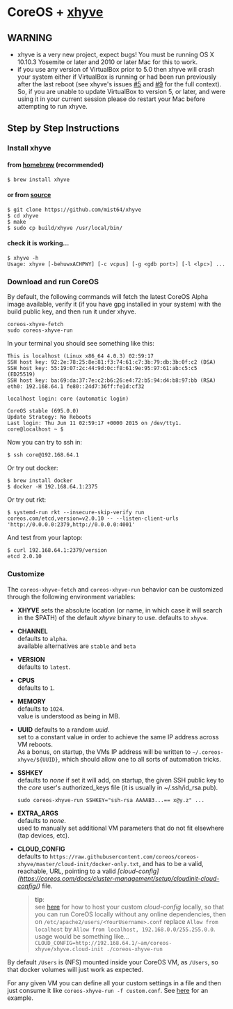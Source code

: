 # CoreOS + [xhyve](https://github.com/mist64/xhyve)

**WARNING**
-----------
 - xhyve is a very new project, expect bugs! You must be running OS X 10.10.3 Yosemite or later and 2010 or later Mac for this to work.
 - if you use any version of VirtualBox prior to 5.0 then xhyve will crash your system either if VirtualBox is running or had been run previously after the last reboot (see xhyve's issues [#5](https://github.com/mist64/xhyve/issues/5) and [#9](https://github.com/mist64/xhyve/issues/9) for the full context). So, if you are unable to update VirtualBox to version 5, or later, and were using it in your current session please do restart your Mac before attempting to run xhyve.

## Step by Step Instructions

### Install xhyve
#### from [homebrew](http://brew.sh) (recommended)
```
$ brew install xhyve
```
#### or from [source](https://github.com/mist64/xhyve)
```
$ git clone https://github.com/mist64/xhyve
$ cd xhyve
$ make
$ sudo cp build/xhyve /usr/local/bin/
```
#### check it is working...
```
$ xhyve -h
Usage: xhyve [-behuwxACHPWY] [-c vcpus] [-g <gdb port>] [-l <lpc>] ...
```

### Download and run CoreOS

By default, the following commands will fetch the latest CoreOS Alpha image
available, verify it (if you have gpg installed in your system) with the build
public key, and then run it under xhyve.

```
coreos-xhyve-fetch
sudo coreos-xhyve-run
```

In your terminal you should see something like this:

```
This is localhost (Linux x86_64 4.0.3) 02:59:17
SSH host key: 92:2e:78:25:8e:81:f3:74:61:c7:3b:79:db:3b:0f:c2 (DSA)
SSH host key: 55:19:07:2c:44:9d:0c:f8:61:9e:95:97:61:ab:c5:c5 (ED25519)
SSH host key: ba:69:da:37:7e:c2:b6:26:e4:72:b5:94:d4:b8:97:bb (RSA)
eth0: 192.168.64.1 fe80::24d7:36ff:fe1d:cf32

localhost login: core (automatic login)

CoreOS stable (695.0.0)
Update Strategy: No Reboots
Last login: Thu Jun 11 02:59:17 +0000 2015 on /dev/tty1.
core@localhost ~ $
```

Now you can try to ssh in:

```
$ ssh core@192.168.64.1
```

Or try out docker:

```
$ brew install docker
$ docker -H 192.168.64.1:2375
```

Or try out rkt:

```
$ systemd-run rkt --insecure-skip-verify run coreos.com/etcd,version=v2.0.10 -- --listen-client-urls 'http://0.0.0.0:2379,http://0.0.0.0:4001'
```

And test from your laptop:

```
$ curl 192.168.64.1:2379/version
etcd 2.0.10
```

### Customize

The `coreos-xhyve-fetch` and `coreos-xhyve-run` behavior can be customized
through the following environment variables:
- **XHYVE**
  sets the absolute location (or name, in which case it will search in the $PATH) of the default *xhyve* binary to use.
  defaults to `xhyve`.
- **CHANNEL**  
  defaults to `alpha`.  
  available alternatives are `stable` and `beta`
- **VERSION**  
  defaults to `latest`.
- **CPUS**  
  defaults to `1`.
- **MEMORY**  
  defaults to `1024`.  
  value is understood as being in MB.
- **UUID**
  defaults to a random *uuid*.  
  set to a constant value in order to achieve the same IP address across VM reboots.  
  As a bonus, on startup, the VMs IP address will be written to
  `~/.coreos-xhyve/${UUID}`, which should allow one to all sorts of automation tricks.
- **SSHKEY**  
  defaults to *none*
  if set it will add, on startup, the given SSH public key to the *core*
  user's authorized_keys file (it is usually in ~/.ssh/id_rsa.pub).  
  ```
  sudo coreos-xhyve-run SSHKEY="ssh-rsa AAAAB3...== x@y.z" ...
  ```
- **EXTRA_ARGS**  
  defaults to *none*.  
  used to manually set additional VM parameters that do not fit elsewhere (tap devices, etc).
- **CLOUD_CONFIG**  
  defaults to `https://raw.githubusercontent.com/coreos/coreos-xhyve/master/cloud-init/docker-only.txt`, and has to be a valid, reachable, URL,
  pointing to a valid *[cloud-config]
  (https://coreos.com/docs/cluster-management/setup/cloudinit-cloud-config/)*
  file.

  > **tip**:  
  > see [here](https://discussions.apple.com/docs/DOC-3083) for how to
  > host your custom *cloud-config* locally, so that you can run CoreOS locally
  > without any online dependencies, then on
  > `/etc/apache2/users/<YourUsername>.conf` replace `Allow from localhost` by
  > `Allow from localhost, 192.168.0.0/255.255.0.0`.  
  > usage would be something like...  
  > `CLOUD_CONFIG=http://192.168.64.1/~am/coreos-xhyve/xhyve.cloud-init ./coreos-xhyve-run`

By default `/Users` is (NFS) mounted inside your CoreOS VM, as `/Users`,
so that docker volumes will just work as expected.

For any given VM you can define all your custom settings in a file and then
just consume it like `coreos-xhyve-run -f custom.conf`.
See [here](custom.conf) for an example.
